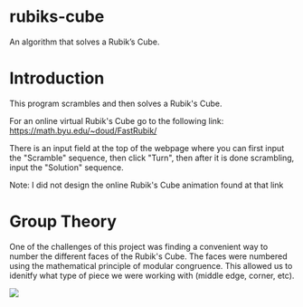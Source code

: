 # rubiks-cube
An algorithm that solves a Rubik’s Cube.

# Introduction
This program scrambles and then solves a Rubik's Cube.

For an online virtual Rubik's Cube go to the following link: https://math.byu.edu/~doud/FastRubik/

There is an input field at the top of the webpage where you can first input the "Scramble" sequence, then click "Turn", then after it is done scrambling, input the "Solution" sequence.

Note: I did not design the online Rubik's Cube animation found at that link

# Group Theory
One of the challenges of this project was finding a convenient way to number the different faces of the Rubik's Cube. The faces were numbered using the mathematical principle of modular congruence. This allowed us to idenitfy what type of piece we were working with (middle edge, corner, etc).

![](https://giphy.com/embed/cebwCTaN7TkiuzOeYk)
